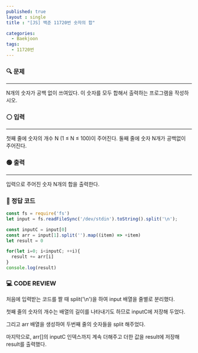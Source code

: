 ```yaml
---
published: true
layout : single
title : "[JS] 백준 11720번 숫자의 합"

categories:
  - Baekjoon
tags:
  - 11720번
---
```


### 🔍 문제
----
N개의 숫자가 공백 없이 쓰여있다. 이 숫자를 모두 합해서 출력하는 프로그램을 작성하시오.

### ⚪ 입력
----
첫째 줄에 숫자의 개수 N (1 ≤ N ≤ 100)이 주어진다. 둘째 줄에 숫자 N개가 공백없이 주어진다.

### 🟢 출력
----
입력으로 주어진 숫자 N개의 합을 출력한다.


### 📝 정답 코드

```javascript
const fs = require('fs')
let input = fs.readFileSync('/dev/stdin').toString().split('\n');

const inputC = input[0]
const arr = input[1].split('').map((item) => +item)
let result = 0

for(let i=0; i<inputC; ++i){
  result += arr[i]
}
console.log(result)
```

### 💻 CODE REVIEW 

처음에 입력받는 코드를 짤 때 split('\n')을 하여 input 배열을 줄별로 분리했다.

첫째 줄의 숫자의 개수는 배열의 길이를 나타내기도 하므로 inputC에 저장해 두었다. 

그리고 arr 배열을 생성하여 두번째 줄의 숫자들을 split 해주었다.

마지막으로, arr[]의 inputC 인덱스까지 계속 더해주고 더한 값을 result에 저장해 result를 출력했다. 

